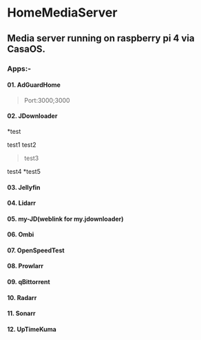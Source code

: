 # HomeMediaServer
## Media server running on raspberry pi 4 via CasaOS.

### Apps:- 
#### 01. AdGuardHome

  > Port:3000;3000

#### 02. JDownloader
>
*test
>
>
test1
  test2
  >test3
>
test4
*test5

#### 03. Jellyfin
#### 04. Lidarr
#### 05. my-JD(weblink for my.jdownloader)
#### 06. Ombi
#### 07. OpenSpeedTest
#### 08. Prowlarr
#### 09. qBittorrent
#### 10. Radarr
#### 11. Sonarr
#### 12. UpTimeKuma
#
#
#
#
#
#
#
#
#
#
#
#
#
#
#
#
#
#
#
#
#
#
#
#
#
#
#
#
#
#
#
#
#
#
#
